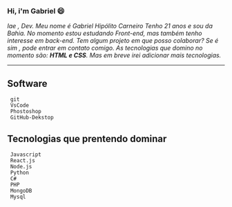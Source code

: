 ### Hi, i'm Gabriel 😄

*Iae , Dev. Meu nome é Gabriel Hipólito Carneiro
Tenho 21 anos e sou da Bahia. No momento estou estudando Front-end, mas também tenho interesse em back-end.
Tem algum projeto em que posso colaborar? Se é sim , pode entrar em contato comigo.
As tecnologias que domino no momento são: **HTML e CSS**.
Mas em breve irei adicionar mais tecnologias.*

***
## Software
     git
     VsCode
     Phostoshop
     GitHub-Dekstop

## Tecnologias que prentendo dominar
  
     Javascript
     React.js
     Node.js
     Python
     C#
     PHP
     MongoDB
     Mysql
     
 


